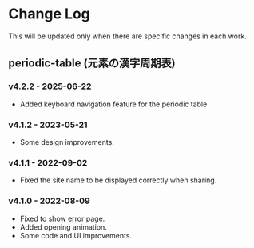 # Change Log

This will be updated only when there are specific changes in each work.

## periodic-table (元素の漢字周期表)

### v4.2.2 - 2025-06-22

- Added keyboard navigation feature for the periodic table.

### v4.1.2 - 2023-05-21

- Some design improvements.

### v4.1.1 - 2022-09-02

- Fixed the site name to be displayed correctly when sharing.

### v4.1.0 - 2022-08-09

- Fixed to show error page.
- Added opening animation.
- Some code and UI improvements.
